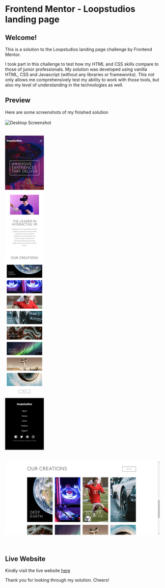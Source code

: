 # Frontend Mentor - Loopstudios landing page

## Welcome!

This is a solution to the Loopstudios landing page challenge by Frontend Mentor.

I took part in this challenge to test how my HTML and CSS skills compare to those of junior professionals. My solution was developed using vanilla HTML, CSS and Javascript (without any libraries or frameworks). This not only allows me comprehensively test my ability to work with those tools, but also my level of understanding in the technologies as well.

## Preview

Here are some screenshots of my finished solution<br/><br/>
![Desktop Screenshot](/images/for-README/screencapture-loopstudios.png)<br/><br/><br/>
![Mobile Version](/images/for-README/loopstudios_capture_mobile.png)<br/><br/><br/>
![Creations Grid](/images/for-README/creations-grid-capture.jpg)<br/><br/><br/>

## Live Website

Kindly visit the live website <a target="_blank" href="blaise-loopstudios.vercel.app">here</a>

Thank you for looking through my solution. Cheers!
